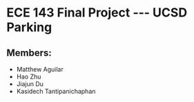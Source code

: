 # ECE 143 Final Project --- UCSD Parking

## Members: 
- Matthew Aguilar
- Hao Zhu
- Jiajun Du
- Kasidech Tantipanichaphan

